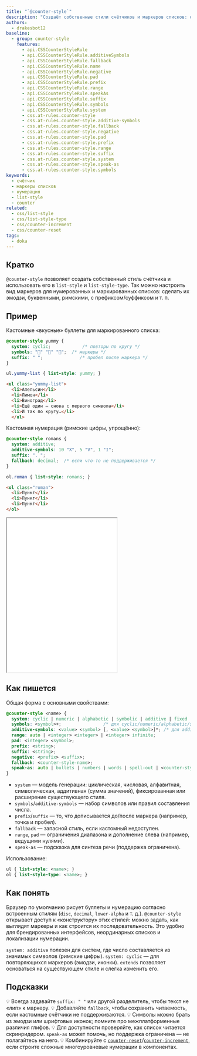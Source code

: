 ```yaml
---
title: "`@counter-style`"
description: "Создаёт собственные стили счётчиков и маркеров списков: от эмодзи‑буллетов до кастомной нумерации."
authors:
  - drakesbot12
baseline:
  - group: counter-style
    features:
      - api.CSSCounterStyleRule
      - api.CSSCounterStyleRule.additiveSymbols
      - api.CSSCounterStyleRule.fallback
      - api.CSSCounterStyleRule.name
      - api.CSSCounterStyleRule.negative
      - api.CSSCounterStyleRule.pad
      - api.CSSCounterStyleRule.prefix
      - api.CSSCounterStyleRule.range
      - api.CSSCounterStyleRule.speakAs
      - api.CSSCounterStyleRule.suffix
      - api.CSSCounterStyleRule.symbols
      - api.CSSCounterStyleRule.system
      - css.at-rules.counter-style
      - css.at-rules.counter-style.additive-symbols
      - css.at-rules.counter-style.fallback
      - css.at-rules.counter-style.negative
      - css.at-rules.counter-style.pad
      - css.at-rules.counter-style.prefix
      - css.at-rules.counter-style.range
      - css.at-rules.counter-style.suffix
      - css.at-rules.counter-style.system
      - css.at-rules.counter-style.speak-as
      - css.at-rules.counter-style.symbols
keywords:
  - счётчик
  - маркеры списков
  - нумерация
  - list-style
  - counter
related:
  - css/list-style
  - css/list-style-type
  - css/counter-increment
  - css/counter-reset
tags:
  - doka
---
```


## Кратко

`@counter-style` позволяет создать собственный стиль счётчика и использовать его в `list-style` и `list-style-type`. Так можно настроить вид маркеров для нумерованных и маркированных списков: сделать их эмодзи, буквенными, римскими, с префиксом/суффиксом и т. п.

## Пример

Кастомные «вкусные» буллеты для маркированного списка:

```css
@counter-style yummy {
  system: cyclic;            /* повторы по кругу */
  symbols: "🍊" "🍋" "🍇";  /* маркеры */
  suffix: " ";              /* пробел после маркера */
}

ul.yummy-list { list-style: yummy; }
```

```html
<ul class="yummy-list">
  <li>Апельсин</li>
  <li>Лимон</li>
  <li>Виноград</li>
  <li>Ещё один — снова с первого символа</li>
  <li>И так по кругу…</li>
  </ul>
```

Кастомная нумерация (римские цифры, упрощённо):

```css
@counter-style romans {
  system: additive;
  additive-symbols: 10 "X", 5 "V", 1 "I";
  suffix: ". ";
  fallback: decimal;  /* если что-то не поддерживается */
}

ol.roman { list-style: romans; }
```

```html
<ol class="roman">
  <li>Пункт</li>
  <li>Пункт</li>
  <li>Пункт</li>
</ol>
```

<iframe title="Пользовательские стили счётчиков: эмодзи и римские цифры" src="demos/basic/" height="420"></iframe>

## Как пишется

Общая форма с основными свойствами:

```css
@counter-style <name> {
  system: cyclic | numeric | alphabetic | symbolic | additive | fixed | <counter-style-name>;
  symbols: <symbol>+;                /* для cyclic/numeric/alphabetic/symbolic */
  additive-symbols: <value> <symbol> [, <value> <symbol>]*; /* для additive */
  range: auto | <integer> <integer> | <integer> infinite;
  pad: <integer> <symbol>;
  prefix: <string>;
  suffix: <string>;
  negative: <prefix> <suffix>;
  fallback: <counter-style-name>;
  speak-as: auto | bullets | numbers | words | spell-out | <counter-style-name>;
}
```

- `system` — модель генерации: циклическая, числовая, алфавитная, символическая, аддитивная (сумма значений), фиксированная или расширение существующего стиля.
- `symbols`/`additive-symbols` — набор символов или правил составления числа.
- `prefix`/`suffix` — то, что дописывается до/после маркера (например, точка и пробел).
- `fallback` — запасной стиль, если кастомный недоступен.
- `range`, `pad` — ограничения диапазона и дополнение слева (например, ведущими нулями).
- `speak-as` — подсказка для синтеза речи (поддержка ограничена).

Использование:

```css
ul { list-style: <name>; }
ol { list-style-type: <name>; }
```

## Как понять

Браузер по умолчанию рисует буллеты и нумерацию согласно встроенным стилям (`disc`, `decimal`, `lower-alpha` и т. д.). `@counter-style` открывает доступ к «конструктору» этих стилей: можно задать, как выглядят маркеры и как строится их последовательность. Это удобно для брендированных интерфейсов, неординарных списков и локализации нумерации.

`system: additive` полезен для систем, где число составляется из значимых символов (римские цифры). `system: cyclic` — для повторяющихся маркеров (эмодзи, иконки). `extends` позволяет основаться на существующем стиле и слегка изменить его.

## Подсказки

💡 Всегда задавайте `suffix: " "` или другой разделитель, чтобы текст не «лип» к маркеру.
💡 Добавляйте `fallback`, чтобы сохранить читаемость, если кастомные счётчики не поддерживаются.
💡 Символы можно брать из эмодзи или шрифтовых иконок; помните про межплатформенные различия глифов.
💡 Для доступности проверяйте, как список читается скринридером. `speak-as` может помочь, но поддержка ограничена — не полагайтесь на него.
💡 Комбинируйте с [`counter-reset`](/css/counter-reset/)/[`counter-increment`](/css/counter-increment), если строите сложные многоуровневые нумерации в компонентах.
